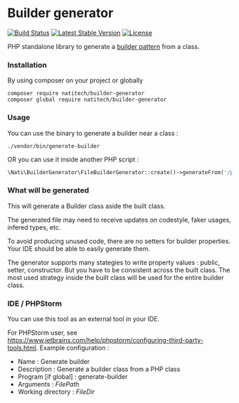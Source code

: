 # Builder generator

[![Build Status](https://travis-ci.org/natitech/builder-generator.svg?branch=master)](https://travis-ci.org/natitech/builder-generator)
[![Latest Stable Version](https://poser.pugx.org/natitech/builder-generator/v/stable)](https://packagist.org/packages/natitech/builder-generator)
[![License](https://poser.pugx.org/natitech/builder-generator/license)](https://packagist.org/packages/natitech/builder-generator)

PHP standalone library to generate a [builder pattern](https://en.wikipedia.org/wiki/Builder_pattern) from a class.

### Installation

By using composer on your project or globally

```
composer require natitech/builder-generator
composer global require natitech/builder-generator
```

### Usage

You can use the binary to generate a builder near a class :  

```shell script
./vendor/bin/generate-builder
```

OR you can use it inside another PHP script :

```php
\Nati\BuilderGenerator\FileBuilderGenerator::create()->generateFrom('/path/to/entity');
```

### What will be generated 

This will generate a Builder class aside the built class.

The generated file may need to receive updates on codestyle, faker usages, infered types, etc. 

To avoid producing unused code, there are no setters for builder properties. Your IDE should be able to easily generate them.  

The generator supports many stategies to write property values : public, setter, constructor. But you have to be consistent across the built class. The most used strategy inside the built class will be used for the entire builder class.

### IDE / PHPStorm

You can use this tool as an external tool in your IDE. 

For PHPStorm user, see https://www.jetbrains.com/help/phpstorm/configuring-third-party-tools.html. Example configuration :
* Name : Generate builder
* Description : Generate a builder class from a PHP class
* Program [if global] : generate-builder 
* Arguments : $FilePath$
* Working directory : $FileDir$ 
